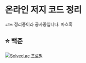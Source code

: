 # 온라인 저지 코드 정리

코드 정리중이라 공사중입니다. 
따흐흑

## ⭐ 백준

[![Solved.ac 프로필](http://mazassumnida.wtf/api/v2/generate_badge?boj=dudgus9101)](https://solved.ac/dudgus9101)
